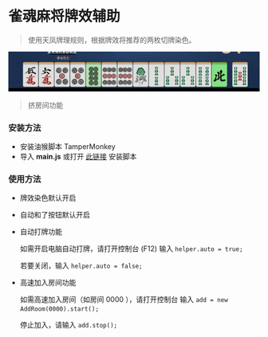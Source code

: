 # 雀魂麻将牌效辅助
> 使用天凤牌理规则，根据牌效将推荐的两枚切牌染色。

  ![Demo](./example.png)

> 挤房间功能

### 安装方法
- 安装油猴脚本 TamperMonkey 
- 导入 **main.js** 或打开 [此链接](https://greasyfork.org/zh-CN/scripts/378059-majsoul-helper) 安装脚本

### 使用方法
- 牌效染色默认开启

- 自动和了按钮默认开启

- 自动打牌功能

  如需开启电脑自动打牌，请打开控制台 (F12) 输入 `helper.auto = true;`

  若要关闭，输入 `helper.auto = false;`
- 高速加入房间功能

  如需高速加入房间（如房间 0000 ），请打开控制台 输入 `add = new AddRoom(0000).start();`

  停止加入，请输入 `add.stop();`
